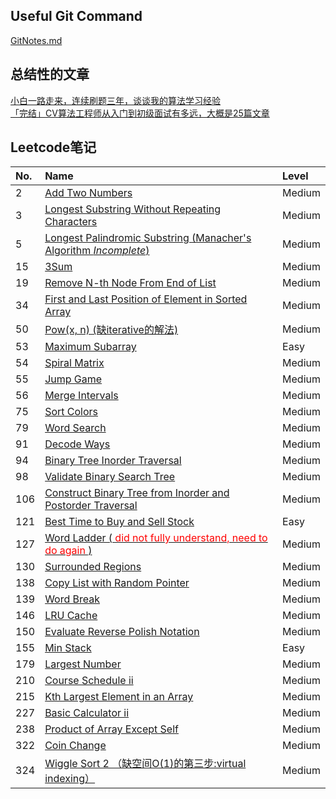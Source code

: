 ## Useful Git Command
[GitNotes.md](GitNotes.md)

## 总结性的文章
[小白一路走来，连续刷题三年，谈谈我的算法学习经验](https://juejin.im/post/5cf5d203e51d45590a445afd)\
[「完结」CV算法工程师从入门到初级面试有多远，大概是25篇文章](https://www.toutiao.com/a6695518937334940174/)

## Leetcode笔记

|No.   | Name  | Level |
|:---  | :---  |:--- |
| 2 | [Add Two Numbers](notes/2_Add_Two_Numbers.md) | Medium |
|3 | [Longest Substring Without Repeating Characters](notes/3_LongestSubstringWithoutRepeatingCharacters.md) | Medium |
| 5 | [Longest Palindromic Substring (Manacher's Algorithm _Incomplete_)](notes/5_LongestPalindromicSubstring.md) | Medium | 
| 15 | [3Sum](notes/15_3Sum.md) | Medium |
|19 | [Remove N-th Node From End of List](notes/19_Remove_Nth_Node_From_End_of_List.md) | Medium |
| 34 | [First and Last Position of Element in Sorted Array](notes/34_First_and_Last_Position_of_Element_in_Sorted_Array.md) | Medium |
| 50 | [Pow(x, n) (缺iterative的解法)](notes/50_Pow_x_n.md) | Medium |
| 53 | [Maximum Subarray](notes/53_Maximum_Subarray.md) | Easy |
| 54 | [Spiral Matrix](notes/54_Spiral_Matrix.md) | Medium |
| 55 | [Jump Game](notes/55_Jump_Game.md) | Medium |
| 56 | [Merge Intervals](notes/56_Merge_Intervals.md) | Medium |
| 75 | [Sort Colors](notes/75_SortColors.md) | Medium |
| 79 | [Word Search](notes/79_Word_Search.md) | Medium | 
| 91 | [Decode Ways](notes/91_DecodeWays.md) | Medium |
| 94 | [Binary Tree Inorder Traversal](notes/94_BinaryTreeInorderTraversal.md) | Medium | 
| 98 | [Validate Binary Search Tree](notes/98_ValidateBinarySearchTree.md) | Medium | 
| 106 | [Construct Binary Tree from Inorder and Postorder Traversal](notes/106_ConstructBinaryTreefromInorderandPostorderTraversal.md) | Medium |
| 121 | [Best Time to Buy and Sell Stock](notes/121_Best_Time_to_Buy_and_Sell_Stock.md) | Easy |
| 127 | [Word Ladder (<font color="red"> did not fully understand, need to do again </font>)](notes/127_WordLadder.md) | Medium |
| 130 | [Surrounded Regions](notes/130_SurroundedRegions.md) | Medium |
| 138 | [Copy List with Random Pointer](notes/138_CopyListwithRandomPointer.md) | Medium |
|139 | [Word Break](notes/139_Word_Break.md) | Medium |
|146 | [LRU Cache](notes/146_LRU_Cache.md) | Medium |
|150 | [Evaluate Reverse Polish Notation](notes/150_Evaluate_Reverse_Polish_Notation.md) | Medium |
|155 | [Min Stack](notes/155_Min_Stack.md) | Easy |
| 179 | [Largest Number](notes/179_LargestNumber.md) | Medium |
|210 | [Course Schedule ii](notes/210_Course_Schedule_2.md) | Medium |
| 215 | [Kth Largest Element in an Array](notes/215_KthLargestElementInAnArray.md) | Medium |
|227 | [Basic Calculator ii](notes/227_Basic_Calculator_2.md) | Medium |
|238 | [Product of Array Except Self](notes/238_Product_of_Array_Except_Self.md) | Medium |
|322 | [Coin Change](notes/322_Coin_Change.md) | Medium |
| 324 | [Wiggle Sort 2 （缺空间O(1)的第三步:virtual indexing）](notes/324_WiggleSort2.md) | Medium |
